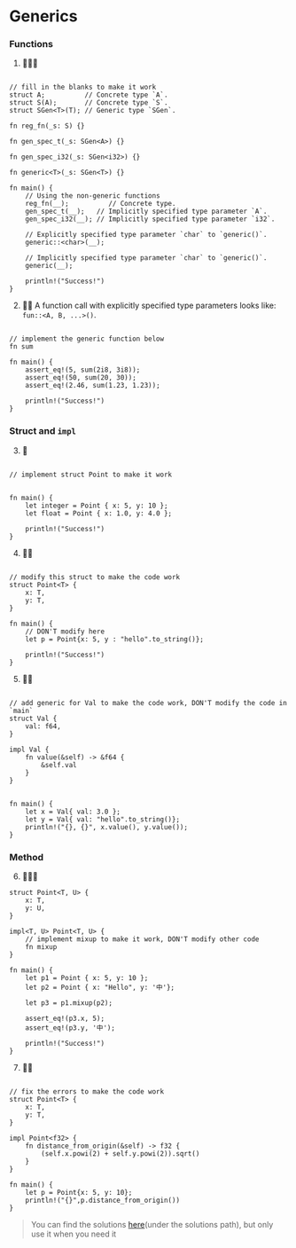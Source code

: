# Generics

### Functions
1. 🌟🌟🌟
```rust,editable

// fill in the blanks to make it work
struct A;          // Concrete type `A`.
struct S(A);       // Concrete type `S`.
struct SGen<T>(T); // Generic type `SGen`.

fn reg_fn(_s: S) {}

fn gen_spec_t(_s: SGen<A>) {}

fn gen_spec_i32(_s: SGen<i32>) {}

fn generic<T>(_s: SGen<T>) {}

fn main() {
    // Using the non-generic functions
    reg_fn(__);          // Concrete type.
    gen_spec_t(__);   // Implicitly specified type parameter `A`.
    gen_spec_i32(__); // Implicitly specified type parameter `i32`.

    // Explicitly specified type parameter `char` to `generic()`.
    generic::<char>(__);

    // Implicitly specified type parameter `char` to `generic()`.
    generic(__);

    println!("Success!")
}
```

2. 🌟🌟 A function call with explicitly specified type parameters looks like: `fun::<A, B, ...>()`.
```rust,editable

// implement the generic function below
fn sum

fn main() {
    assert_eq!(5, sum(2i8, 3i8));
    assert_eq!(50, sum(20, 30));
    assert_eq!(2.46, sum(1.23, 1.23));

    println!("Success!")
}
```


### Struct and `impl`

3. 🌟
```rust,editable

// implement struct Point to make it work


fn main() {
    let integer = Point { x: 5, y: 10 };
    let float = Point { x: 1.0, y: 4.0 };

    println!("Success!")
}
```

4. 🌟🌟
```rust,editable

// modify this struct to make the code work
struct Point<T> {
    x: T,
    y: T,
}

fn main() {
    // DON'T modify here
    let p = Point{x: 5, y : "hello".to_string()};

    println!("Success!")
}
```

5. 🌟🌟
```rust,editable

// add generic for Val to make the code work, DON'T modify the code in `main`
struct Val {
    val: f64,
}

impl Val {
    fn value(&self) -> &f64 {
        &self.val
    }
}


fn main() {
    let x = Val{ val: 3.0 };
    let y = Val{ val: "hello".to_string()};
    println!("{}, {}", x.value(), y.value());
}
```

### Method
6. 🌟🌟🌟 

```rust,editable
struct Point<T, U> {
    x: T,
    y: U,
}

impl<T, U> Point<T, U> {
    // implement mixup to make it work, DON'T modify other code
    fn mixup
}

fn main() {
    let p1 = Point { x: 5, y: 10 };
    let p2 = Point { x: "Hello", y: '中'};

    let p3 = p1.mixup(p2);

    assert_eq!(p3.x, 5);
    assert_eq!(p3.y, '中');

    println!("Success!")
}
```

7. 🌟🌟
```rust,editable

// fix the errors to make the code work
struct Point<T> {
    x: T,
    y: T,
}

impl Point<f32> {
    fn distance_from_origin(&self) -> f32 {
        (self.x.powi(2) + self.y.powi(2)).sqrt()
    }
}

fn main() {
    let p = Point{x: 5, y: 10};
    println!("{}",p.distance_from_origin())
}
```

> You can find the solutions [here](https://github.com/sunface/rust-by-practice)(under the solutions path), but only use it when you need it


